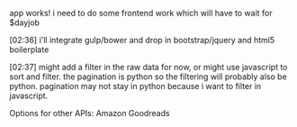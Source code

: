 
app works! i need to do some frontend work which will have to wait for $dayjob

[02:36] 
i'll integrate gulp/bower and drop in bootstrap/jquery and html5 boilerplate

[02:37] 
might add a filter in the raw data for now, or might use javascript to sort and filter.  the pagination is python so the filtering will probably also be python. pagination may not stay in python because i want to filter in javascript.


Options for other APIs:
Amazon
Goodreads


